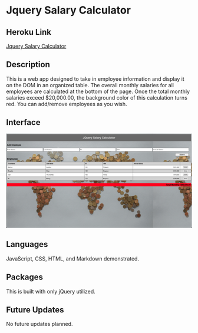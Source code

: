 # Jquery Salary Calculator

## Heroku Link

[Jquery Salary Calculator](https://jquery-calculator-1.herokuapp.com/)

## Description

This is a web app designed to take in employee information and display it on the DOM in an organized table. The overall monthly salaries for all employees are calculated at the bottom of the page. Once the total monthly salaries exceed $20,000.00, the background color of this calculation turns red. You can add/remove employees as you wish.

## Interface

![wireframe](./images/wireframe.png)

## Languages

JavaScript, CSS, HTML, and Markdown demonstrated.

## Packages

This is built with only jQuery utilized.

## Future Updates

No future updates planned.

